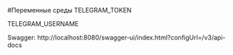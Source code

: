 
 #Переменные среды
 TELEGRAM_TOKEN
 
 TELEGRAM_USERNAME
 
 Swagger: http://localhost:8080/swagger-ui/index.html?configUrl=/v3/api-docs